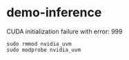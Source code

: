 # demo-inference


CUDA initialization failure with error: 999
```shell
sudo rmmod nvidia_uvm
sudo modprobe nvidia_uvm
```